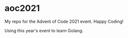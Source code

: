 # aoc2021
My repo for the Advent of Code 2021 event. Happy Coding!

Using this year's event to learn Golang.
